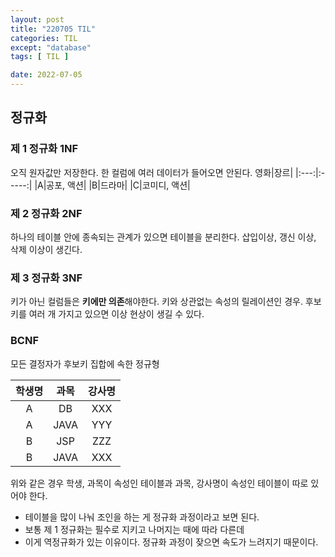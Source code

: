 ```yaml
---
layout: post
title: "220705 TIL"
categories: TIL
except: "database"
tags: [ TIL ]

date: 2022-07-05
---
```


## 정규화
### 제 1 정규화 1NF
오직 원자값만 저장한다. 한 컬럼에 여러 데이터가 들어오면 안된다. 
영화|장르|
|:---:|:-----:|
|A|공포, 액션|
|B|드라마|
|C|코미디, 액션|

### 제 2 정규화 2NF
하나의 테이블 안에 종속되는 관계가 있으면 테이블을 분리한다.
삽입이상, 갱신 이상, 삭제 이상이 생긴다.

### 제 3 정규화 3NF
키가 아닌 컬럼들은 **키에만 의존**해야한다. 키와 상관없는 속성의 릴레이션인 경우.
후보키를 여러 개 가지고 있으면 이상 현상이 생길 수 있다.

### BCNF
모든 결정자가 후보키 집합에 속한 정규형

학생명|과목|강사명|
|:-----:|:---:|:-----:|
|A|DB|XXX|
|A|JAVA|YYY|
|B|JSP|ZZZ|
|B|JAVA|XXX|

위와 같은 경우 학생, 과목이 속성인 테이블과 과목, 강사명이 속성인 테이블이 따로 있어야 한다.

- 테이블을 많이 나눠 조인을 하는 게 정규화 과정이라고 보면 된다. 
- 보통 제 1 정규화는 필수로 지키고 나머지는 때에 따라 다른데 
- 이게 역정규화가 있는 이유이다. 정규화 과정이 잦으면 속도가 느려지기 때문이다.
<br>
<br>
